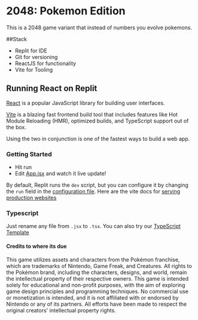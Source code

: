 # 2048: Pokemon Edition

This is a 2048 game variant that instead of numbers you evolve pokemons.

##Stack
- Replit for IDE
- Git for versioning
- ReactJS for functionality
- Vite for Tooling

## Running React on Replit

[React](https://reactjs.org/) is a popular JavaScript library for building user interfaces.

[Vite](https://vitejs.dev/) is a blazing fast frontend build tool that includes features like Hot Module Reloading (HMR), optimized builds, and TypeScript support out of the box.

Using the two in conjunction is one of the fastest ways to build a web app.

### Getting Started
- Hit run
- Edit [App.jsx](#src/App.jsx) and watch it live update!

By default, Replit runs the `dev` script, but you can configure it by changing the `run` field in the [configuration file](#.replit). Here are the vite docs for [serving production websites](https://vitejs.dev/guide/build.html)

### Typescript

Just rename any file from `.jsx` to `.tsx`. You can also try our [TypeScript Template](https://replit.com/@replit/React-TypeScript)


#### Credits to where its due
This game utilizes assets and characters from the Pokémon franchise, which are trademarks of Nintendo, Game Freak, and Creatures. All rights to the Pokémon brand, including the characters, designs, and world, remain the intellectual property of their respective owners. This game is intended solely for educational and non-profit purposes, with the aim of exploring game design principles and programming techniques. No commercial use or monetization is intended, and it is not affiliated with or endorsed by Nintendo or any of its partners. All efforts have been made to respect the original creators' intellectual property rights.